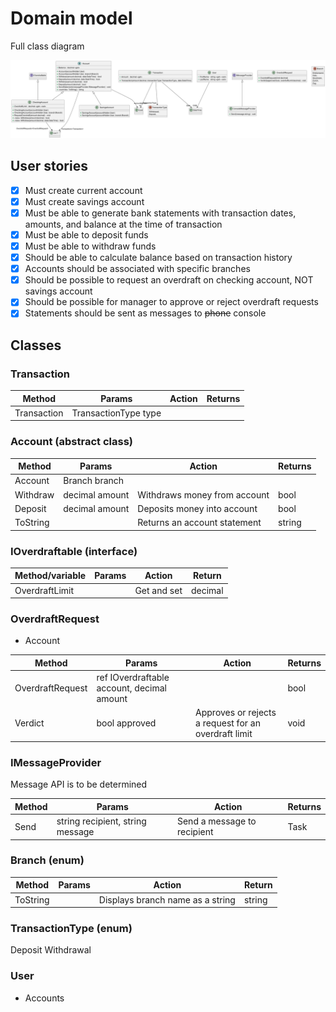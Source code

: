 # Domain model

Full class diagram

![full-class-diagram.png](full-class-diagram.png)

## User stories

- [x] Must create current account
- [x] Must create savings account
- [x] Must be able to generate bank statements with transaction dates, amounts, and balance at the time of transaction
- [x] Must be able to deposit funds
- [x] Must be able to withdraw funds
- [x] Should be able to calculate balance based on transaction history
- [x] Accounts should be associated with specific branches
- [x] Should be possible to request an overdraft on checking account, NOT savings account
- [x] Should be possible for manager to approve or reject overdraft requests
- [x] Statements should be sent as messages to ~~phone~~ console

## Classes

### Transaction

| Method      | Params               | Action | Returns |
|-------------|----------------------|--------|---------|
| Transaction | TransactionType type |        |         |


### Account (abstract class)
| Method   | Params         | Action                       | Returns |
|----------|----------------|------------------------------|---------|
| Account  | Branch branch  |                              |         |
| Withdraw | decimal amount | Withdraws money from account | bool    |
| Deposit  | decimal amount | Deposits money into account  | bool    |
| ToString |                | Returns an account statement | string  |

### IOverdraftable (interface)

| Method/variable | Params | Action      | Return  |
|-----------------|--------|-------------|---------|
| OverdraftLimit  |        | Get and set | decimal |

### OverdraftRequest
- Account

| Method           | Params                                     | Action                                               | Returns |
|------------------|--------------------------------------------|------------------------------------------------------|---------|
| OverdraftRequest | ref IOverdraftable account, decimal amount |                                                      | bool    |
| Verdict          | bool approved                              | Approves or rejects a request for an overdraft limit | void    |

### IMessageProvider
Message API is to be determined

| Method | Params                           | Action                      | Returns    |
|--------|----------------------------------|-----------------------------|------------|
| Send   | string recipient, string message | Send a message to recipient | Task<bool> |


### Branch (enum)

| Method   | Params | Action                           | Return |
|----------|--------|----------------------------------|--------|
| ToString |        | Displays branch name as a string | string |

### TransactionType (enum)
Deposit
Withdrawal

### User
- Accounts

